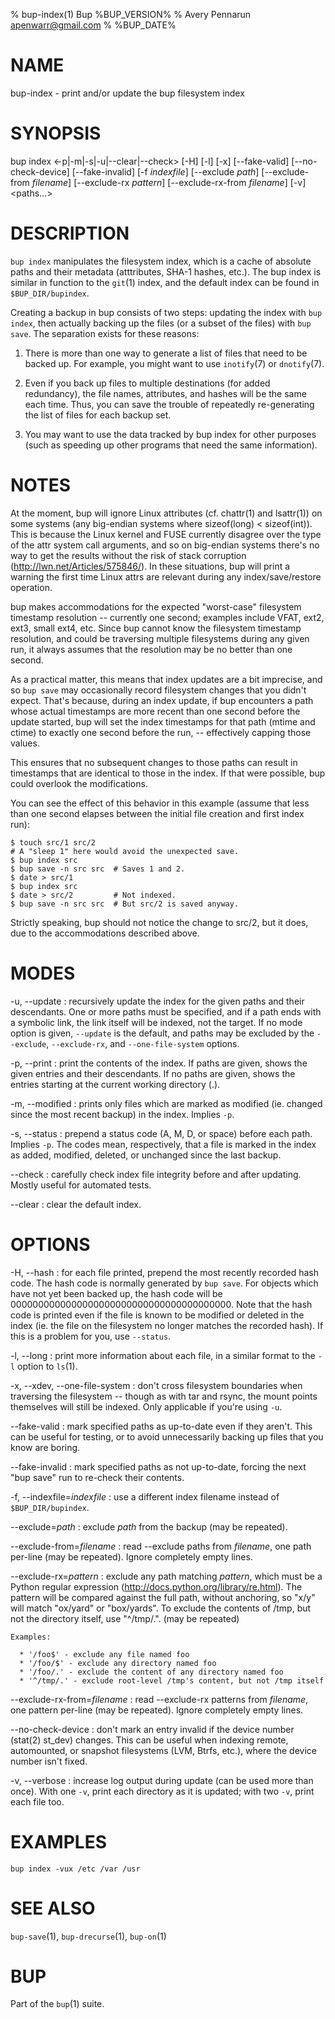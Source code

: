 % bup-index(1) Bup %BUP_VERSION%
% Avery Pennarun <apenwarr@gmail.com>
% %BUP_DATE%

# NAME

bup-index - print and/or update the bup filesystem index

# SYNOPSIS

bup index \<-p|-m|-s|-u|\--clear|\--check\> [-H] [-l] [-x] [\--fake-valid]
[\--no-check-device] [\--fake-invalid] [-f *indexfile*] [\--exclude *path*]
[\--exclude-from *filename*] [\--exclude-rx *pattern*]
[\--exclude-rx-from *filename*] [-v] \<paths...\>

# DESCRIPTION

`bup index` manipulates the filesystem index, which is a cache of
absolute paths and their metadata (atttributes, SHA-1 hashes, etc.).
The bup index is similar in function to the `git`(1) index, and the
default index can be found in `$BUP_DIR/bupindex`.

Creating a backup in bup consists of two steps: updating
the index with `bup index`, then actually backing up the
files (or a subset of the files) with `bup save`.  The
separation exists for these reasons:

1. There is more than one way to generate a list of files
that need to be backed up.  For example, you might want to
use `inotify`(7) or `dnotify`(7).

2. Even if you back up files to multiple destinations (for
added redundancy), the file names, attributes, and hashes
will be the same each time.  Thus, you can save the trouble
of repeatedly re-generating the list of files for each
backup set.

3. You may want to use the data tracked by bup index for
other purposes (such as speeding up other programs that
need the same information).

# NOTES

At the moment, bup will ignore Linux attributes (cf. chattr(1) and
lsattr(1)) on some systems (any big-endian systems where sizeof(long)
< sizeof(int)).  This is because the Linux kernel and FUSE currently
disagree over the type of the attr system call arguments, and so on
big-endian systems there's no way to get the results without the risk
of stack corruption (http://lwn.net/Articles/575846/).  In these
situations, bup will print a warning the first time Linux attrs are
relevant during any index/save/restore operation.

bup makes accommodations for the expected "worst-case" filesystem
timestamp resolution -- currently one second; examples include VFAT,
ext2, ext3, small ext4, etc.  Since bup cannot know the filesystem
timestamp resolution, and could be traversing multiple filesystems
during any given run, it always assumes that the resolution may be no
better than one second.

As a practical matter, this means that index updates are a bit
imprecise, and so `bup save` may occasionally record filesystem
changes that you didn't expect.  That's because, during an index
update, if bup encounters a path whose actual timestamps are more
recent than one second before the update started, bup will set the
index timestamps for that path (mtime and ctime) to exactly one second
before the run, -- effectively capping those values.

This ensures that no subsequent changes to those paths can result in
timestamps that are identical to those in the index.  If that were
possible, bup could overlook the modifications.

You can see the effect of this behavior in this example (assume that
less than one second elapses between the initial file creation and
first index run):

    $ touch src/1 src/2
    # A "sleep 1" here would avoid the unexpected save.
    $ bup index src
    $ bup save -n src src  # Saves 1 and 2.
    $ date > src/1
    $ bup index src
    $ date > src/2         # Not indexed.
    $ bup save -n src src  # But src/2 is saved anyway.

Strictly speaking, bup should not notice the change to src/2, but it
does, due to the accommodations described above.

# MODES

-u, \--update
:   recursively update the index for the given paths and their
    descendants.  One or more paths must be specified, and if a path
    ends with a symbolic link, the link itself will be indexed, not
    the target.  If no mode option is given, `--update` is the
    default, and paths may be excluded by the `--exclude`,
    `--exclude-rx`, and `--one-file-system` options.

-p, \--print
:   print the contents of the index.  If paths are
    given, shows the given entries and their descendants. 
    If no paths are given, shows the entries starting
    at the current working directory (.).
    
-m, \--modified
:   prints only files which are marked as modified (ie.
    changed since the most recent backup) in the index. 
    Implies `-p`.

-s, \--status
:   prepend a status code (A, M, D, or space) before each
    path.  Implies `-p`.  The codes mean, respectively,
    that a file is marked in the index as added, modified,
    deleted, or unchanged since the last backup.

\--check
:   carefully check index file integrity before and after
    updating.  Mostly useful for automated tests.

\--clear
:   clear the default index.


# OPTIONS

-H, \--hash
:   for each file printed, prepend the most recently
    recorded hash code.  The hash code is normally
    generated by `bup save`.  For objects which have not yet
    been backed up, the hash code will be
    0000000000000000000000000000000000000000.  Note that
    the hash code is printed even if the file is known to
    be modified or deleted in the index (ie. the file on
    the filesystem no longer matches the recorded hash). 
    If this is a problem for you, use `--status`.
    
-l, \--long
:   print more information about each file, in a similar
    format to the `-l` option to `ls`(1).

-x, \--xdev, \--one-file-system
:   don't cross filesystem boundaries when traversing the
    filesystem -- though as with tar and rsync, the mount points
    themselves will still be indexed.  Only applicable if you're using
    `-u`.
    
\--fake-valid
:   mark specified paths as up-to-date even if they
    aren't.  This can be useful for testing, or to avoid
    unnecessarily backing up files that you know are
    boring.
    
\--fake-invalid
:   mark specified paths as not up-to-date, forcing the
    next "bup save" run to re-check their contents.

-f, \--indexfile=*indexfile*
:   use a different index filename instead of
    `$BUP_DIR/bupindex`.

\--exclude=*path*
:   exclude *path* from the backup (may be repeated).

\--exclude-from=*filename*
:   read --exclude paths from *filename*, one path per-line (may be
    repeated).  Ignore completely empty lines.

\--exclude-rx=*pattern*
:   exclude any path matching *pattern*, which must be a Python regular
    expression (http://docs.python.org/library/re.html).  The pattern
    will be compared against the full path, without anchoring, so
    "x/y" will match "ox/yard" or "box/yards".  To exclude the
    contents of /tmp, but not the directory itself, use
    "^/tmp/.". (may be repeated)

    Examples:

      * '/foo$' - exclude any file named foo
      * '/foo/$' - exclude any directory named foo
      * '/foo/.' - exclude the content of any directory named foo
      * '^/tmp/.' - exclude root-level /tmp's content, but not /tmp itself

\--exclude-rx-from=*filename*
:   read --exclude-rx patterns from *filename*, one pattern per-line
    (may be repeated).  Ignore completely empty lines.

\--no-check-device
:   don't mark an entry invalid if the device number (stat(2) st_dev)
    changes.  This can be useful when indexing remote, automounted, or
    snapshot filesystems (LVM, Btrfs, etc.), where the device number
    isn't fixed.

-v, \--verbose
:   increase log output during update (can be used more
    than once).  With one `-v`, print each directory as it
    is updated; with two `-v`, print each file too.


# EXAMPLES
    bup index -vux /etc /var /usr
    

# SEE ALSO

`bup-save`(1), `bup-drecurse`(1), `bup-on`(1)

# BUP

Part of the `bup`(1) suite.
